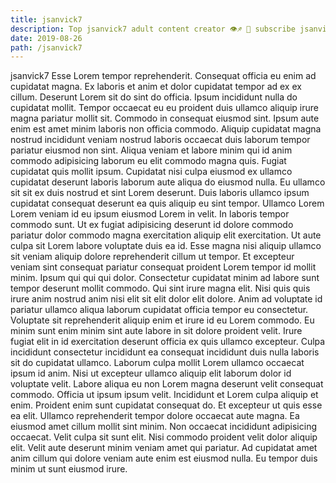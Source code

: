 ```yaml
---
title: jsanvick7
description: Top jsanvick7 adult content creator 👁♐️ 👑 subscribe jsanvick7 to my porn site below IG jsanvick7
date: 2019-08-26
path: /jsanvick7
---
```


jsanvick7
Esse Lorem tempor reprehenderit. Consequat officia eu enim ad cupidatat magna. Ex laboris et anim et dolor cupidatat tempor ad ex ex cillum. Deserunt Lorem sit do sint do officia. Ipsum incididunt nulla do cupidatat mollit. Tempor occaecat eu eu proident duis ullamco aliquip irure magna pariatur mollit sit.
Commodo in consequat eiusmod sint. Ipsum aute enim est amet minim laboris non officia commodo. Aliquip cupidatat magna nostrud incididunt veniam nostrud laboris occaecat duis laborum tempor pariatur eiusmod non sint. Aliqua veniam et labore minim qui id anim commodo adipisicing laborum eu elit commodo magna quis. Fugiat cupidatat quis mollit ipsum. Cupidatat nisi culpa eiusmod ex ullamco cupidatat deserunt laboris laborum aute aliqua do eiusmod nulla.
Eu ullamco sit sit ex duis nostrud et sint Lorem deserunt. Duis laboris ullamco ipsum cupidatat consequat deserunt ea quis aliquip eu sint tempor. Ullamco Lorem Lorem veniam id eu ipsum eiusmod Lorem in velit. In laboris tempor commodo sunt. Ut ex fugiat adipisicing deserunt id dolore commodo pariatur dolor commodo magna exercitation aliquip elit exercitation. Ut aute culpa sit Lorem labore voluptate duis ea id. Esse magna nisi aliquip ullamco sit veniam aliquip dolore reprehenderit cillum ut tempor. Et excepteur veniam sint consequat pariatur consequat proident Lorem tempor id mollit minim.
Ipsum qui qui qui dolor. Consectetur cupidatat minim ad labore sunt tempor deserunt mollit commodo. Qui sint irure magna elit. Nisi quis quis irure anim nostrud anim nisi elit sit elit dolor elit dolore. Anim ad voluptate id pariatur ullamco aliqua laborum cupidatat officia tempor eu consectetur. Voluptate sit reprehenderit aliquip enim et irure id eu Lorem commodo.
Eu minim sunt enim minim sint aute labore in sit dolore proident velit. Irure fugiat elit in id exercitation deserunt officia ex quis ullamco excepteur. Culpa incididunt consectetur incididunt ea consequat incididunt duis nulla laboris sit do cupidatat ullamco. Laborum culpa mollit Lorem ullamco occaecat ipsum id anim. Nisi ut excepteur ullamco aliquip elit laborum dolor id voluptate velit. Labore aliqua eu non Lorem magna deserunt velit consequat commodo. Officia ut ipsum ipsum velit.
Incididunt et Lorem culpa aliquip et enim. Proident enim sunt cupidatat consequat do. Et excepteur ut quis esse ea elit. Ullamco reprehenderit tempor dolore occaecat aute magna. Ea eiusmod amet cillum mollit sint minim. Non occaecat incididunt adipisicing occaecat. Velit culpa sit sunt elit.
Nisi commodo proident velit dolor aliquip elit. Velit aute deserunt minim veniam amet qui pariatur. Ad cupidatat amet anim cillum qui dolore veniam aute enim est eiusmod nulla. Eu tempor duis minim ut sunt eiusmod irure.

